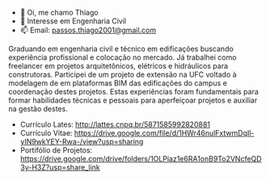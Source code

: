 - 👋 Oi, me chamo Thiago
- 👀 Interesse em Engenharia Civil
- 📫 Email: passos.thiago2001@gmail.com

Graduando em engenharia civil e técnico em edificações buscando experiência profissional e colocação no mercado. Já trabalhei como freelancer em projetos arquitetônicos, elétricos e hidráulicos para construtoras. Participei de um projeto de extensão na UFC voltado à modelagem de em plataformas BIM das edificações do campus e coordenação destes projetos. Estas experiências foram fundamentais para formar habilidades técnicas e pessoais para aperfeiçoar projetos e auxiliar na gestão destes.

* Currículo Lates: http://lattes.cnpq.br/5871585992820881
* Currículo Vitae: https://drive.google.com/file/d/1HWr46nulFxtwmDqIl-yIN9wkYEY-Rwa-/view?usp=sharing
* Portifólio de Projetos: https://drive.google.com/drive/folders/1OLPiaz1e6RA1onB9To2VNcfeQD3y-H3Z?usp=share_link
